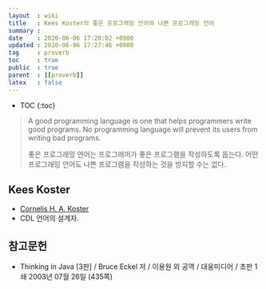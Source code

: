```yaml
---
layout  : wiki
title   : Kees Koster의 좋은 프로그래밍 언어와 나쁜 프로그래밍 언어
summary : 
date    : 2020-06-06 17:20:02 +0900
updated : 2020-06-06 17:27:46 +0900
tag     : proverb
toc     : true
public  : true
parent  : [[proverb]]
latex   : false
---
```

* TOC
{:toc}

> A good programming language is one that helps programmers write good programs.
No programming language will prevent its users from writing bad programs.
>
> 좋은 프로그래밍 언어는 프로그래머가 좋은 프로그램을 작성하도록 돕는다.
어떤 프로그래밍 언어도 나쁜 프로그램을 작성하는 것을 방지할 수는 없다.

## Kees Koster

- [Cornelis H. A. Koster]( https://en.wikipedia.org/wiki/Cornelis_H._A._Koster )
- CDL 언어의 설계자.

## 참고문헌

- Thinking in Java [3판] / Bruce Eckel 저 / 이용원 외 공역 / 대웅미디어 / 초판 1쇄 2003년 07월 26일 (435쪽)
